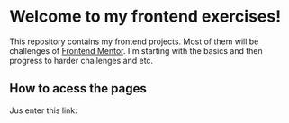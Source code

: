 # Welcome to my frontend exercises!

This repository contains my frontend projects. Most of them will be challenges of [Frontend Mentor](https://www.frontendmentor.io/). I'm starting with the basics and then progress to harder challenges and etc.


## How to acess the pages
Jus enter this link: 
